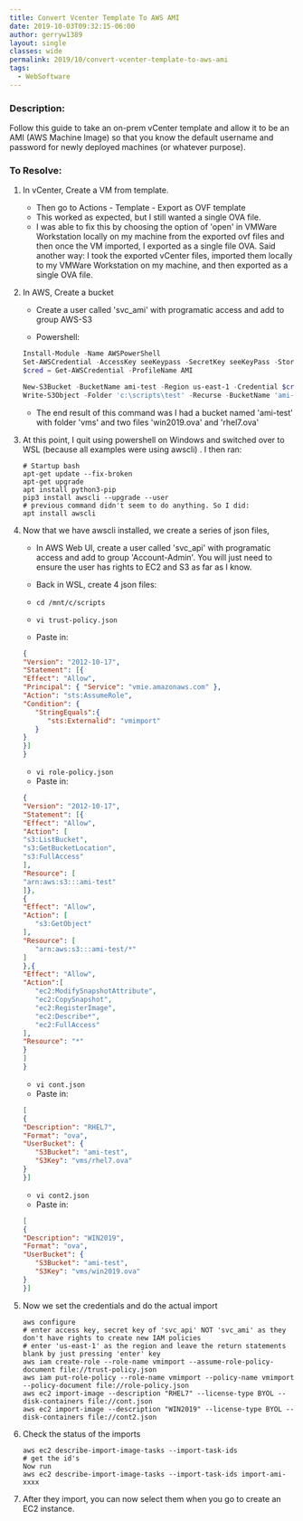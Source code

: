 ```yaml
---
title: Convert Vcenter Template To AWS AMI
date: 2019-10-03T09:32:15-06:00
author: gerryw1389
layout: single
classes: wide
permalink: 2019/10/convert-vcenter-template-to-aws-ami
tags:
  - WebSoftware
---
```

<!--more-->

### Description:

Follow this guide to take an on-prem vCenter template and allow it to be an AMI (AWS Machine Image) so that you know the default username and password for newly deployed machines (or whatever purpose).


### To Resolve:

1. In vCenter, Create a VM from template. 
   - Then go to Actions - Template - Export as OVF template
   - This worked as expected, but I still wanted a single OVA file. 
   - I  was able to fix this by choosing the option of 'open' in VMWare Workstation locally on my machine from the exported ovf files and then once the VM imported, I exported as a single file OVA. Said another way: I took the exported vCenter files, imported them locally to my VMWare Workstation on my machine, and then exported as a single OVA file.

2. In AWS, Create a bucket
   - Create a user called 'svc_ami' with programatic access and add to group AWS-S3

   - Powershell:

   ```powershell
   Install-Module -Name AWSPowerShell
   Set-AWSCredential -AccessKey seeKeypass -SecretKey seeKeyPass -StoreAs AMI
   $cred = Get-AWSCredential -ProfileName AMI

   New-S3Bucket -BucketName ami-test -Region us-east-1 -Credential $cred
   Write-S3Object -Folder 'c:\scripts\test' -Recurse -BucketName 'ami-test' -Region us-east-1 -KeyPrefix '/vms' -Credential $cred
   ```

   - The end result of this command was I had a bucket named 'ami-test' with folder 'vms' and two files 'win2019.ova' and 'rhel7.ova'

3. At this point, I quit using powershell on Windows and switched over to WSL (because all examples were using awscli) . I then ran:

   ```shell
   # Startup bash
   apt-get update --fix-broken
   apt-get upgrade
   apt install python3-pip
   pip3 install awscli --upgrade --user
   # previous command didn't seem to do anything. So I did:
   apt install awscli
   ```

4. Now that we have awscli installed, we create a series of json files, 

   - In AWS Web UI, create a user called 'svc_api' with programatic access and add to group 'Account-Admin'. You will just need to ensure the user has rights to EC2 and S3 as far as I know.

   - Back in WSL, create 4 json files:
   - `cd /mnt/c/scripts`
   - `vi trust-policy.json`
   - Paste in:

   ```json
   {
   "Version": "2012-10-17",
   "Statement": [{
   "Effect": "Allow",
   "Principal": { "Service": "vmie.amazonaws.com" },
   "Action": "sts:AssumeRole",
   "Condition": {
      "StringEquals":{
         "sts:Externalid": "vmimport"
      }
   }
   }]
   }
   ```

   - `vi role-policy.json`
   - Paste in:

   ```json
   {
   "Version": "2012-10-17",
   "Statement": [{
   "Effect": "Allow",
   "Action": [
   "s3:ListBucket",
   "s3:GetBucketLocation",
   "s3:FullAccess"
   ],
   "Resource": [
   "arn:aws:s3:::ami-test"
   ]},
   {
   "Effect": "Allow",
   "Action": [
      "s3:GetObject"
   ],
   "Resource": [
      "arn:aws:s3:::ami-test/*"
   ]
   },{
   "Effect": "Allow",
   "Action":[
      "ec2:ModifySnapshotAttribute",
      "ec2:CopySnapshot",
      "ec2:RegisterImage",
      "ec2:Describe*",
      "ec2:FullAccess"
   ],
   "Resource": "*"
   }
   ]
   }
   ```

   - `vi cont.json`
   - Paste in:

   ```json
   [
   {
   "Description": "RHEL7",
   "Format": "ova",
   "UserBucket": {
      "S3Bucket": "ami-test",
      "S3Key": "vms/rhel7.ova"
   }
   }]
   ```

   - `vi cont2.json`
   - Paste in:

   ```json
   [
   {
   "Description": "WIN2019",
   "Format": "ova",
   "UserBucket": {
      "S3Bucket": "ami-test",
      "S3Key": "vms/win2019.ova"
   }
   }]
   ```

5. Now we set the credentials and do the actual import

   ```shell
   aws configure
   # enter access key, secret key of 'svc_api' NOT 'svc_ami' as they don't have rights to create new IAM policies
   # enter 'us-east-1' as the region and leave the return statements blank by just pressing 'enter' key
   aws iam create-role --role-name vmimport --assume-role-policy-document file://trust-policy.json
   aws iam put-role-policy --role-name vmimport --policy-name vmimport --policy-document file://role-policy.json
   aws ec2 import-image --description "RHEL7" --license-type BYOL --disk-containers file://cont.json
   aws ec2 import-image --description "WIN2019" --license-type BYOL --disk-containers file://cont2.json
   ```

6. Check the status of the imports

   ```shell
   aws ec2 describe-import-image-tasks --import-task-ids
   # get the id's 
   Now run
   aws ec2 describe-import-image-tasks --import-task-ids import-ami-xxxx
   ```

7. After they import, you can now select them when you go to create an EC2 instance.

